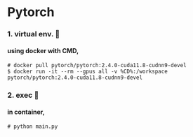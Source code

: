 # Pytorch

### 1. virtual env. :seedling:

#### using docker with CMD,

```
# docker pull pytorch/pytorch:2.4.0-cuda11.8-cudnn9-devel
$ docker run -it --rm --gpus all -v %CD%:/workspace pytorch/pytorch:2.4.0-cuda11.8-cudnn9-devel
```

### 2. exec :rocket:

#### in container,
```
# python main.py
```
